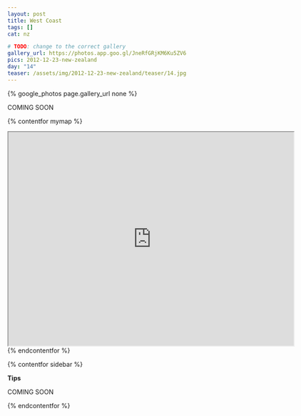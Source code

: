 ```yaml
---
layout: post
title: West Coast
tags: []
cat: nz

# TODO: change to the correct gallery
gallery_url: https://photos.app.goo.gl/JneRfGRjKM6Ku5ZV6
pics: 2012-12-23-new-zealand
day: "14"
teaser: /assets/img/2012-12-23-new-zealand/teaser/14.jpg
---
```


{% google_photos page.gallery_url none %}

COMING SOON


{% contentfor mymap %}
<iframe src="https://www.google.com/maps/d/embed?mid=1BAeNx0NosJ6ggvDe97hMOj4mWk4&ehbc=2E312F" width="640" height="480"></iframe>
{% endcontentfor %}

{% contentfor sidebar %}

**Tips**  

COMING SOON

{% endcontentfor %}